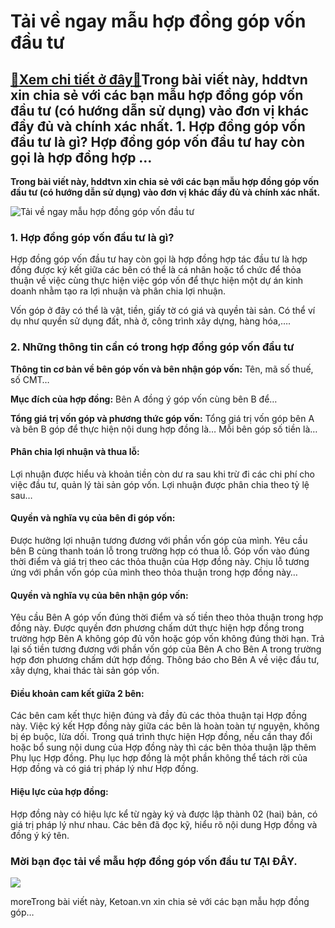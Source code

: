 Tải về ngay mẫu hợp đồng góp vốn đầu tư
=======================================

[:gift:Xem chi tiết ở đây:gift:](https://hddtvn.com/tai-ve-ngay-mau-hop-dong-gop-von-dau-tu/)Trong bài viết này, hddtvn xin chia sẻ với các bạn mẫu hợp đồng góp vốn đầu tư (có hướng dẫn sử dụng) vào đơn vị khác đầy đủ và chính xác nhất. 1. Hợp đồng góp vốn đầu tư là gì? Hợp đồng góp vốn đầu tư hay còn gọi là hợp đồng hợp …
---------------------------------------------------------------------------------------------------------------------------------------------------------------------------------------------------------------------------------------

**Trong bài viết này, hddtvn xin chia sẻ với các bạn mẫu hợp đồng góp vốn đầu tư (có hướng dẫn sử dụng) vào đơn vị khác đầy đủ và chính xác nhất.**


![Tải về ngay mẫu hợp đồng góp vốn đầu tư](https://hddtvn.com/wp-content/uploads/2021/01/business-man-handshake-with-effect-global-world-map-network-link-connection-graph-chart-stock-market-graphic-diagram_33829-193.jpg)


### 1. Hợp đồng góp vốn đầu tư là gì?


Hợp đồng góp vốn đầu tư hay còn gọi là hợp đồng hợp tác đầu tư là hợp đồng được ký kết giữa các bên có thể là cá nhân hoặc tổ chức để thỏa thuận về việc cùng thực hiện việc góp vốn để thực hiện một dự án kinh doanh nhằm tạo ra lợi nhuận và phân chia lợi nhuận.


Vốn góp ở đây có thể là vật, tiền, giấy tờ có giá và quyền tài sản. Có thể ví dụ như quyền sử dụng đất, nhà ở, công trình xây dựng, hàng hóa,….


### 2. Những thông tin cần có trong hợp đồng góp vốn đầu tư


**Thông tin cơ bản về bên góp vốn và bên nhận góp vốn:** Tên, mã số thuế, số CMT…


**Mục đích của hợp đồng:** Bên A đồng ý góp vốn cùng bên B để…


**Tổng giá trị vốn góp và phương thức góp vốn:** Tổng giá trị vốn góp bên A và bên B góp để thực hiện nội dung hợp đồng là… Mỗi bên góp số tiền là…


#### Phân chia lợi nhuận và thua lỗ:


Lợi nhuận được hiểu và khoản tiền còn dư ra sau khi trừ đi các chi phí cho việc đầu tư, quản lý tài sản góp vốn. Lợi nhuận được phân chia theo tỷ lệ sau…


#### Quyền và nghĩa vụ của bên đi góp vốn:


Được hưởng lợi nhuận tương đương với phần vốn góp của mình. Yêu cầu bên B cùng thanh toán lỗ trong trường hợp có thua lỗ. Góp vốn vào đúng thời điểm và giá trị theo các thỏa thuận của Hợp đồng này. Chịu lỗ tương ứng với phần vốn góp của mình theo thỏa thuận trong hợp đồng này…


#### Quyền và nghĩa vụ của bên nhận góp vốn:


Yêu cầu Bên A góp vốn đúng thời điểm và số tiền theo thỏa thuận trong hợp đồng này. Được quyền đơn phương chấm dứt thực hiện hợp đồng trong trường hợp Bên A không góp đủ vốn hoặc góp vốn không đúng thời hạn. Trả lại số tiền tương đương với phần vốn góp của Bên A cho Bên A trong trường hợp đơn phương chấm dứt hợp đồng. Thông báo cho Bên A về việc đầu tư, xây dựng, khai thác tài sản góp vốn.


#### Điều khoản cam kết giữa 2 bên:


Các bên cam kết thực hiện đúng và đầy đủ các thỏa thuận tại Hợp đồng này. Việc ký kết Hợp đồng này giữa các bên là hoàn toàn tự nguyện, không bị ép buộc, lừa dối. Trong quá trình thực hiện Hợp đồng, nếu cần thay đổi hoặc bổ sung nội dung của Hợp đồng này thì các bên thỏa thuận lập thêm Phụ lục Hợp đồng. Phụ lục hợp đồng là một phần không thể tách rời của Hợp đồng và có giá trị pháp lý như Hợp đồng.


#### Hiệu lực của hợp đồng:


Hợp đồng này có hiệu lực kể từ ngày ký và được lập thành 02 (hai) bản, có giá trị pháp lý như nhau. Các bên đã đọc kỹ, hiểu rõ nội dung Hợp đồng và đồng ý ký tên.


### Mời bạn đọc tải về mẫu hợp đồng góp vốn đầu tư **TẠI ĐÂY**.


![](https://hddtvn.com/wp-content/uploads/2021/01/nyUnaFl.png)


moreTrong bài viết này, Ketoan.vn xin chia sẻ với các bạn mẫu hợp đồng góp…

